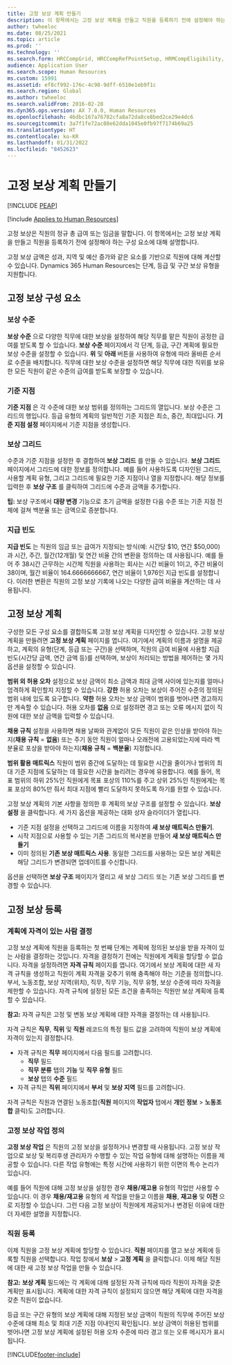 ```yaml
---
title: 고정 보상 계획 만들기
description: 이 항목에서는 고정 보상 계획을 만들고 직원을 등록하기 전에 설정해야 하는 구성 요소에 대해 설명합니다.
author: twheeloc
ms.date: 08/25/2021
ms.topic: article
ms.prod: ''
ms.technology: ''
ms.search.form: HRCCompGrid, HRCCompRefPointSetup, HRMCompEligibility, HRMCompEvent, HRMFixedCompPlanTable, HcmCompensationWorkspace
audience: Application User
ms.search.scope: Human Resources
ms.custom: 15991
ms.assetid: ef8cf992-176c-4c98-9dff-6510e1eb9f1c
ms.search.region: Global
ms.author: twheeloc
ms.search.validFrom: 2016-02-28
ms.dyn365.ops.version: AX 7.0.0, Human Resources
ms.openlocfilehash: 46dbc167a76782cfa8a72da8ce8bed2ce29e4dc6
ms.sourcegitcommit: 3a7f1fe72ac08e62dda1045e0fb97f7174b69a25
ms.translationtype: HT
ms.contentlocale: ko-KR
ms.lasthandoff: 01/31/2022
ms.locfileid: "8452623"
---
```

# <a name="create-a-fixed-compensation-plans"></a>고정 보상 계획 만들기


[!INCLUDE [PEAP](../includes/peap-1.md)]

[!include [Applies to Human Resources](../includes/applies-to-hr.md)]

고정 보상은 직원의 정규 총 급여 또는 임금을 말합니다. 이 항목에서는 고정 보상 계획을 만들고 직원을 등록하기 전에 설정해야 하는 구성 요소에 대해 설명합니다.

고정 보상 금액은 성과, 지역 및 예산 증가와 같은 요소를 기반으로 직원에 대해 계산할 수 있습니다. Dynamics 365 Human Resources는 단계, 등급 및 구간 보상 유형을 지원합니다.

## <a name="fixed-compensation-components"></a>고정 보상 구성 요소
### <a name="compensation-levels"></a>보상 수준

**보상 수준** 으로 다양한 직무에 대한 보상을 설정하여 해당 직무를 맡은 직원이 공정한 급여를 받도록 할 수 있습니다. **보상 수준** 페이지에서 각 단계, 등급, 구간 계획에 필요한 보상 수준을 설정할 수 있습니다. **위** 및 **아래** 버튼을 사용하여 유형에 따라 올바른 순서로 수준을 배치합니다. 직무에 대한 보상 수준을 설정하면 해당 직무에 대한 직위를 보유한 모든 직원이 같은 수준의 급여를 받도록 보장할 수 있습니다.

### <a name="reference-points"></a>기준 지점

**기준 지점** 은 각 수준에 대한 보상 범위를 정의하는 그리드의 열입니다. 보상 수준은 그리드의 행입니다. 등급 유형의 계획의 일반적인 기준 지점은 최소, 중간, 최대입니다. **기준 지점 설정** 페이지에서 기준 지점을 생성합니다.

### <a name="compensation-grids"></a>보상 그리드

수준과 기준 지점을 설정한 후 결합하여 **보상 그리드** 를 만들 수 있습니다. **보상 그리드** 페이지에서 그리드에 대한 정보를 정의합니다. 예를 들어 사용하도록 디자인된 그리드, 사용할 계획 유형, 그리고 그리드에 필요한 기준 지점이나 열을 지정합니다. 해당 정보를 입력한 후 **보상 구조** 를 클릭하여 그리드에 수준과 금액을 추가합니다. 

**팁:** 보상 구조에서 **대량 변경** 기능으로 초기 금액을 설정한 다음 수준 또는 기준 지점 전체에 걸쳐 백분율 또는 금액으로 증분합니다.

### <a name="pay-frequencies"></a>지급 빈도

**지급 빈도** 는 직원의 임금 또는 급여가 지정되는 방식(예: 시간당 $10, 연간 $50,000)과 시간, 주간, 월간(12개월) 및 연간 비율 간의 변환을 정의하는 데 사용됩니다. 예를 들어 주 38시간 근무하는 시간제 직원을 사용하는 회사는 시간 비율이 1이고, 주간 비율이 38이며, 월간 비율이 164.6666666667, 연간 비율이 1,976인 지급 빈도를 설정합니다. 이러한 변환은 직원의 고정 보상 기록에 나오는 다양한 급여 비율을 계산하는 데 사용됩니다.

## <a name="fixed-compensation-plans"></a>고정 보상 계획
구성한 모든 구성 요소를 결합하도록 고정 보상 계획을 디자인할 수 있습니다. 고정 보상 계획을 만들려면 **고정 보상 계획** 페이지를 엽니다. 여기에서 계획의 이름과 설명을 제공하고, 계획의 유형(단계, 등급 또는 구간)을 선택하며, 직원의 급여 비율에 사용할 지급 빈도(시간당 금액, 연간 금액 등)를 선택하며, 보상이 처리되는 방법을 제어하는 몇 가지 옵션을 설정할 수 있습니다. 

**범위 외 허용 오차** 설정으로 보상 금액이 최소 금액과 최대 금액 사이에 있는지를 얼마나 엄격하게 확인할지 지정할 수 있습니다. **강한** 허용 오차는 보상이 주어진 수준의 정의된 범위 내에 있도록 요구합니다. **약한** 허용 오차는 보상 금액이 범위를 벗어나면 경고하지만 계속할 수 있습니다. 허용 오차를 **없음** 으로 설정하면 경고 또는 오류 메시지 없이 직원에 대한 보상 금액을 입력할 수 있습니다. 

**채용 규칙** 설정을 사용하면 채용 날짜와 관계없이 모든 직원이 같은 인상을 받아야 하는지(**채용 규칙** = **없음**) 또는 주기 동안 직원이 얼마나 오래전에 고용되었는지에 따라 백분율로 포상을 받아야 하는지(**채용 규칙** = **백분율**) 지정합니다. 

**범위 활용 매트릭스** 직원이 범위 중간에 도달하는 데 필요한 시간을 줄이거나 범위의 최대 기준 지점에 도달하는 데 필요한 시간을 늘리려는 경우에 유용합니다. 예를 들어, 목표 범위의 하위 25%인 직원에게 목표 포상의 110%를 주고 상위 25%인 직원에게는 목표 포상의 80%만 줘서 최대 지점에 빨리 도달하지 못하도록 하기를 원할 수 있습니다. 

고정 보상 계획의 기본 사항을 정의한 후 계획의 보상 구조를 설정할 수 있습니다. **보상 설정** 을 클릭합니다. 세 가지 옵션을 제공하는 대화 상자 슬라이더가 열립니다.

-   기준 지점 설정을 선택하고 그리드에 이름을 지정하여 **새 보상 매트릭스 만들기**.
-   시작 지점으로 사용할 수 있는 기존 그리드의 복사본을 만들어 **새 보상 매트릭스 만들기**
-   이미 정의된 **기존 보상 매트릭스 사용**. 동일한 그리드를 사용하는 모든 보상 계획은 해당 그리드가 변경되면 업데이트를 수신합니다.

옵션을 선택하면 **보상 구조** 페이지가 열리고 새 보상 그리드 또는 기존 보상 그리드를 변경할 수 있습니다.

## <a name="fixed-compensation-enrollment"></a>고정 보상 등록
### <a name="determine-who-is-eligible-for-the-plan"></a>계획에 자격이 있는 사람 결정

고정 보상 계획에 직원을 등록하는 첫 번째 단계는 계획에 정의된 보상을 받을 자격이 있는 사람을 결정하는 것입니다. 자격을 결정하기 전에는 직원에게 계획을 할당할 수 없습니다. 자격을 설정하려면 **자격 규칙** 페이지를 엽니다. 여기에서 보상 계획에 대한 새 자격 규칙을 생성하고 직원이 계획 자격을 갖추기 위해 충족해야 하는 기준을 정의합니다. 부서, 노동조합, 보상 지역(위치), 직무, 직무 기능, 직무 유형, 보상 수준에 따라 자격을 제한할 수 있습니다. 자격 규칙에 설정된 모든 조건을 충족하는 직원만 보상 계획에 등록할 수 있습니다. 

**참고:** 자격 규칙은 고정 및 변동 보상 계획에 대한 자격을 결정하는 데 사용됩니다. 

자격 규칙은 **직무**, **직위** 및 **직원** 레코드의 특정 필드 값을 고려하여 직원이 보상 계획에 자격이 있는지 결정합니다.

-   자격 규칙은 **직무** 페이지에서 다음 필드를 고려합니다.
    -   **직무** 필드
    -   **직무 분류** 탭의 **기능** 및 **직무 유형** 필드
    -   **보상** 탭의 **수준** 필드
-   자격 규칙은 **직위** 페이지에서 **부서** 및 **보상 지역** 필드를 고려합니다.

자격 규칙은 직원과 연결된 노동조합(**직원** 페이지의 **작업자** 탭에서 **개인 정보** &gt; **노동조합** 클릭)도 고려합니다.

### <a name="define-fixed-compensation-actions"></a>고정 보상 작업 정의

**고정 보상 작업** 은 직원의 고정 보상을 설정하거나 변경할 때 사용됩니다. 고정 보상 작업으로 보상 및 복리후생 관리자가 수행할 수 있는 작업 유형에 대해 설명하는 이름을 제공할 수 있습니다. 다른 작업 유형에는 특정 시간에 사용하기 위한 이면의 특수 논리가 있습니다. 

예를 들어 직원에 대해 고정 보상을 설정한 경우 **채용/재고용** 유형의 작업만 사용할 수 있습니다. 이 경우 **채용/재고용** 유형의 세 작업을 만들고 이름을 **채용**, **재고용** 및 **이전** 으로 지정할 수 있습니다. 그런 다음 고정 보상이 직원에게 제공되거나 변경된 이유에 대한 더 자세한 설명을 지정합니다.

### <a name="enroll-the-employee"></a>직원 등록

이제 직원을 고정 보상 계획에 할당할 수 있습니다. **직원** 페이지를 열고 보상 계획에 등록할 직원을 선택합니다. 작업 창에서 **보상** &gt; **고정 계획** 을 클릭합니다. 이제 해당 직원에 대한 새 고정 보상 작업을 만들 수 있습니다. 

**참고:** **보상 계획** 필드에는 각 계획에 대해 설정된 자격 규칙에 따라 직원이 자격을 갖춘 계획만 표시됩니다. 계획에 대한 자격 규칙이 설정되지 않으면 해당 계획에 대한 자격을 갖춘 직원이 없습니다. 

등급 또는 구간 유형의 보상 계획에 대해 지정된 보상 금액이 직원의 직무에 주어진 보상 수준에 대해 최소 및 최대 기준 지점 이내인지 확인됩니다. 보상 금액이 허용된 범위를 벗어나면 고정 보상 계획에 설정된 허용 오차 수준에 따라 경고 또는 오류 메시지가 표시됩니다.



[!INCLUDE[footer-include](../includes/footer-banner.md)]
